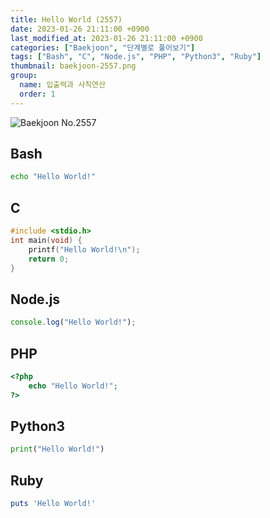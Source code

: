 ```yaml
---
title: Hello World (2557)
date: 2023-01-26 21:11:00 +0900
last_modified_at: 2023-01-26 21:11:00 +0900
categories: ["Baekjoon", "단계별로 풀어보기"]
tags: ["Bash", "C", "Node.js", "PHP", "Python3", "Ruby"]
thumbnail: baekjoon-2557.png
group:
  name: 입출력과 사칙연산
  order: 1
---
```


![Baekjoon No.2557](baekjoon-2557.png)

## Bash
```bash
echo "Hello World!"
```

## C
```c
#include <stdio.h>
int main(void) {
	printf("Hello World!\n");
	return 0;
}
```

## Node.js
```javascript
console.log("Hello World!");
```

## PHP
```php
<?php
	echo "Hello World!";
?>
```

## Python3
```python
print("Hello World!")
```

## Ruby
```ruby
puts 'Hello World!'
```

